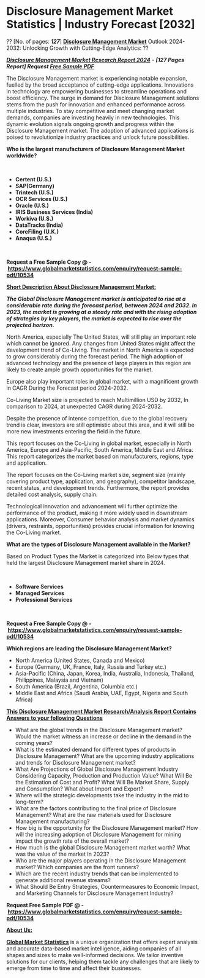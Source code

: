 <h1>Disclosure Management Market Statistics | Industry Forecast [2032]</h1>
<p>?? [No. of pages:&nbsp;<strong><em>127</em></strong>]&nbsp;<strong><a href="https://www.globalmarketstatistics.com/market-reports/disclosure-management-market-10534">Disclosure Management&nbsp;Market</a></strong>&nbsp;Outlook 2024-2032: Unlocking Growth with Cutting-Edge Analytics: ??</p>
<p><strong><em><a href="https://www.globalmarketstatistics.com/market-reports/disclosure-management-market-10534">Disclosure Management Market Research Report 2024</a></em></strong>&nbsp;-&nbsp;<strong><em>[127 Pages Report]&nbsp;Request <a href="https://www.globalmarketstatistics.com/enquiry/request-sample-pdf/10534">Free Sample PDF</a></em></strong></p>
<p>The Disclosure Management market is experiencing notable expansion, fuelled by the broad acceptance of cutting-edge applications. Innovations in technology are empowering businesses to streamline operations and boost efficiency. The surge in demand for Disclosure Management solutions stems from the push for innovation and enhanced performance across multiple industries. To stay competitive and meet changing market demands, companies are investing heavily in new technologies. This dynamic evolution signals ongoing growth and progress within the Disclosure Management market. The adoption of advanced applications is poised to revolutionize industry practices and unlock future possibilities.</p>
<p><strong>Who is the largest manufacturers of Disclosure Management Market worldwide?</strong></p>
<p>&nbsp;</p>
<ul>
<li><strong>Certent (U.S.)</strong></li>
<li><strong>SAP(Germany)</strong></li>
<li><strong>Trintech (U.S.)</strong></li>
<li><strong>OCR Services (U.S.)</strong></li>
<li><strong>Oracle (U.S.)</strong></li>
<li><strong>IRIS Business Services (India)</strong></li>
<li><strong>Workiva (U.S.)</strong></li>
<li><strong>DataTracks (India)</strong></li>
<li><strong>CoreFiling (U.K.)</strong></li>
<li><strong>Anaqua (U.S.)</strong></li>
</ul>
<p>&nbsp;</p>
<p><strong>Request a Free Sample Copy @ -&nbsp;<a href="https://www.globalmarketstatistics.com/enquiry/request-sample-pdf/10534">https://www.globalmarketstatistics.com/enquiry/request-sample-pdf/10534</a></strong></p>
<p><strong><u>Short Description About Disclosure Management Market:</u></strong></p>
<p><strong><em>The Global Disclosure Management market is anticipated to rise at a considerable rate during the forecast period, between 2024 and 2032. In 2023, the market is growing at a steady rate and with the rising adoption of strategies by key players, the market is expected to rise over the projected horizon.</em></strong></p>
<p>North America, especially The United States, will still play an important role which cannot be ignored. Any changes from United States might affect the development trend of Co-Living. The market in North America is expected to grow considerably during the forecast period. The high adoption of advanced technology and the presence of large players in this region are likely to create ample growth opportunities for the market.</p>
<p>Europe also play important roles in global market, with a magnificent growth in CAGR During the Forecast period 2024-2032.</p>
<p>Co-Living Market size is projected to reach Multimillion USD by 2032, In comparison to 2024, at unexpected CAGR during 2024-2032.</p>
<p>Despite the presence of intense competition, due to the global recovery trend is clear, investors are still optimistic about this area, and it will still be more new investments entering the field in the future.</p>
<p>This report focuses on the Co-Living in global market, especially in North America, Europe and Asia-Pacific, South America, Middle East and Africa. This report categorizes the market based on manufacturers, regions, type and application.</p>
<p>The report focuses on the Co-Living market size, segment size (mainly covering product type, application, and geography), competitor landscape, recent status, and development trends. Furthermore, the report provides detailed cost analysis, supply chain.</p>
<p>Technological innovation and advancement will further optimize the performance of the product, making it more widely used in downstream applications. Moreover, Consumer behavior analysis and market dynamics (drivers, restraints, opportunities) provides crucial information for knowing the Co-Living market.</p>
<p><strong>What are the types of Disclosure Management available in the Market?</strong></p>
<p>Based on Product Types the Market is categorized into Below types that held the largest Disclosure Management market share in 2024.</p>
<p>&nbsp;</p>
<ul>
<li><strong>Software Services</strong></li>
<li><strong>Managed Services</strong></li>
<li><strong>Professional Services</strong></li>
</ul>
<p>&nbsp;</p>
<p><strong>Request a Free Sample Copy @ -&nbsp;<a href="https://www.globalmarketstatistics.com/enquiry/request-sample-pdf/10534">https://www.globalmarketstatistics.com/enquiry/request-sample-pdf/10534</a></strong></p>
<p><strong>Which regions are leading the Disclosure Management Market?</strong></p>
<ul>
<li>North America (United States, Canada and Mexico)</li>
<li>Europe (Germany, UK, France, Italy, Russia and Turkey etc.)</li>
<li>Asia-Pacific (China, Japan, Korea, India, Australia, Indonesia, Thailand, Philippines, Malaysia and Vietnam)</li>
<li>South America (Brazil, Argentina, Columbia etc.)</li>
<li>Middle East and Africa (Saudi Arabia, UAE, Egypt, Nigeria and South Africa)</li>
</ul>
<p><strong><u>This Disclosure Management Market Research/Analysis Report Contains Answers to your following Questions</u></strong></p>
<ul>
<li>What are the global trends in the Disclosure Management market? Would the market witness an increase or decline in the demand in the coming years?</li>
<li>What is the estimated demand for different types of products in Disclosure Management? What are the upcoming industry applications and trends for Disclosure Management market?</li>
<li>What Are Projections of Global Disclosure Management Industry Considering Capacity, Production and Production Value? What Will Be the Estimation of Cost and Profit? What Will Be Market Share, Supply and Consumption? What about Import and Export?</li>
<li>Where will the strategic developments take the industry in the mid to long-term?</li>
<li>What are the factors contributing to the final price of Disclosure Management? What are the raw materials used for Disclosure Management manufacturing?</li>
<li>How big is the opportunity for the Disclosure Management market? How will the increasing adoption of Disclosure Management for mining impact the growth rate of the overall market?</li>
<li>How much is the global Disclosure Management market worth? What was the value of the market In 2023?</li>
<li>Who are the major players operating in the Disclosure Management market? Which companies are the front runners?</li>
<li>Which are the recent industry trends that can be implemented to generate additional revenue streams?</li>
<li>What Should Be Entry Strategies, Countermeasures to Economic Impact, and Marketing Channels for Disclosure Management Industry?</li>
</ul>
<p><strong>Request Free Sample PDF @ -&nbsp;<a href="https://www.globalmarketstatistics.com/enquiry/request-sample-pdf/10534">https://www.globalmarketstatistics.com/enquiry/request-sample-pdf/10534</a></strong></p>
<p><strong><u>About Us:</u></strong></p>
<p><strong><a href="https://www.globalmarketstatistics.com/">Global Market Statistics</a></strong>&nbsp;is a unique organization that offers expert analysis and accurate data-based market intelligence, aiding companies of all shapes and sizes to make well-informed decisions. We tailor inventive solutions for our clients, helping them tackle any challenges that are likely to emerge from time to time and affect their businesses.</p>